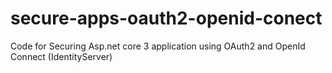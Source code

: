 # secure-apps-oauth2-openid-conect
Code for Securing Asp.net core 3 application using OAuth2 and OpenId Connect (IdentityServer)
